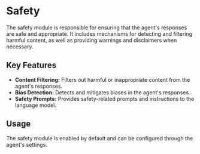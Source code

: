 # Safety

The safety module is responsible for ensuring that the agent's responses are safe and appropriate. It includes mechanisms for detecting and filtering harmful content, as well as providing warnings and disclaimers when necessary.

## Key Features

- **Content Filtering:** Filters out harmful or inappropriate content from the agent's responses.
- **Bias Detection:** Detects and mitigates biases in the agent's responses.
- **Safety Prompts:** Provides safety-related prompts and instructions to the language model.

## Usage

The safety module is enabled by default and can be configured through the agent's settings.
